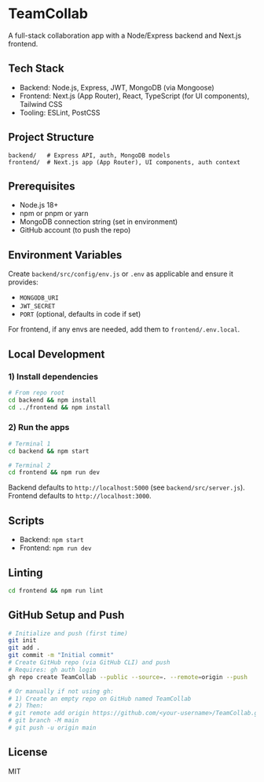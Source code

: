 # TeamCollab

A full-stack collaboration app with a Node/Express backend and Next.js frontend.

## Tech Stack
- Backend: Node.js, Express, JWT, MongoDB (via Mongoose)
- Frontend: Next.js (App Router), React, TypeScript (for UI components), Tailwind CSS
- Tooling: ESLint, PostCSS

## Project Structure
```
backend/   # Express API, auth, MongoDB models
frontend/  # Next.js app (App Router), UI components, auth context
```

## Prerequisites
- Node.js 18+
- npm or pnpm or yarn
- MongoDB connection string (set in environment)
- GitHub account (to push the repo)

## Environment Variables
Create `backend/src/config/env.js` or `.env` as applicable and ensure it provides:
- `MONGODB_URI`
- `JWT_SECRET`
- `PORT` (optional, defaults in code if set)

For frontend, if any envs are needed, add them to `frontend/.env.local`.

## Local Development
### 1) Install dependencies
```bash
# From repo root
cd backend && npm install
cd ../frontend && npm install
```

### 2) Run the apps
```bash
# Terminal 1
cd backend && npm start

# Terminal 2
cd frontend && npm run dev
```

Backend defaults to `http://localhost:5000` (see `backend/src/server.js`).
Frontend defaults to `http://localhost:3000`.

## Scripts
- Backend: `npm start`
- Frontend: `npm run dev`

## Linting
```bash
cd frontend && npm run lint
```

## GitHub Setup and Push
```bash
# Initialize and push (first time)
git init
git add .
git commit -m "Initial commit"
# Create GitHub repo (via GitHub CLI) and push
# Requires: gh auth login
gh repo create TeamCollab --public --source=. --remote=origin --push

# Or manually if not using gh:
# 1) Create an empty repo on GitHub named TeamCollab
# 2) Then:
# git remote add origin https://github.com/<your-username>/TeamCollab.git
# git branch -M main
# git push -u origin main
```

## License
MIT

